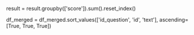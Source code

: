 result = result.groupby(['score']).sum().reset_index()

df_merged = df_merged.sort_values(['id_question', 'id', 'text'], ascending=[True, True, True])
